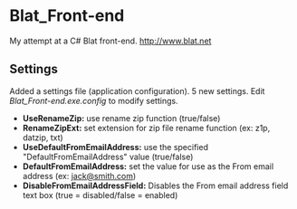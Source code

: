 # Blat_Front-end
My attempt at a C# Blat front-end. http://www.blat.net

## Settings
Added a settings file (application configuration). 5 new settings. Edit *Blat_Front-end.exe.config* to modify settings.
 - **UseRenameZip:** use rename zip function (true/false)
 - **RenameZipExt:** set extension for zip file rename function (ex: z1p, datzip, txt)
 - **UseDefaultFromEmailAddress:** use the specified "DefaultFromEmailAddress" value (true/false)
 - **DefaultFromEmailAddress:** set the value for use as the From email address (ex: jack@smith.com)
 - **DisableFromEmailAddressField:** Disables the From email address field text box (true = disabled/false = enabled)